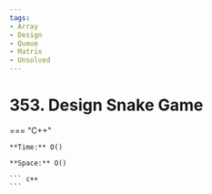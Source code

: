 ```yaml
---
tags:
- Array
- Design
- Queue
- Matrix
- Unsolved
---
```



# 353. Design Snake Game

=== "C++"

    **Time:** O()

    **Space:** O()

    ``` c++
    ```